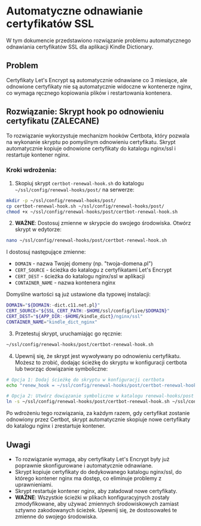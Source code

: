 # Automatyczne odnawianie certyfikatów SSL

W tym dokumencie przedstawiono rozwiązanie problemu automatycznego odnawiania certyfikatów SSL dla aplikacji Kindle Dictionary.

## Problem

Certyfikaty Let's Encrypt są automatycznie odnawiane co 3 miesiące, ale odnowione certyfikaty nie są automatycznie widoczne w kontenerze nginx, co wymaga ręcznego kopiowania plików i restartowania kontenera.

## Rozwiązanie: Skrypt hook po odnowieniu certyfikatu (ZALECANE)

To rozwiązanie wykorzystuje mechanizm hooków Certbota, który pozwala na wykonanie skryptu po pomyślnym odnowieniu certyfikatu. Skrypt automatycznie kopiuje odnowione certyfikaty do katalogu nginx/ssl i restartuje kontener nginx.

### Kroki wdrożenia:

1. Skopiuj skrypt `certbot-renewal-hook.sh` do katalogu `~/ssl/config/renewal-hooks/post/` na serwerze:

```bash
mkdir -p ~/ssl/config/renewal-hooks/post/
cp certbot-renewal-hook.sh ~/ssl/config/renewal-hooks/post/
chmod +x ~/ssl/config/renewal-hooks/post/certbot-renewal-hook.sh
```

2. **WAŻNE**: Dostosuj zmienne w skrypcie do swojego środowiska. Otwórz skrypt w edytorze:

```bash
nano ~/ssl/config/renewal-hooks/post/certbot-renewal-hook.sh
```

I dostosuj następujące zmienne:
- `DOMAIN` - nazwa Twojej domeny (np. "twoja-domena.pl")
- `CERT_SOURCE` - ścieżka do katalogu z certyfikatami Let's Encrypt
- `CERT_DEST` - ścieżka do katalogu nginx/ssl w aplikacji
- `CONTAINER_NAME` - nazwa kontenera nginx

Domyślne wartości są już ustawione dla typowej instalacji:
```bash
DOMAIN="${DOMAIN:-dict.c11.net.pl}"
CERT_SOURCE="${SSL_CERT_PATH:-$HOME/ssl/config/live/$DOMAIN}"
CERT_DEST="${APP_DIR:-$HOME/kindle_dict}/nginx/ssl"
CONTAINER_NAME="kindle_dict_nginx"
```

3. Przetestuj skrypt, uruchamiając go ręcznie:

```bash
~/ssl/config/renewal-hooks/post/certbot-renewal-hook.sh
```

4. Upewnij się, że skrypt jest wywoływany po odnowieniu certyfikatu. Możesz to zrobić, dodając ścieżkę do skryptu w konfiguracji certbota lub tworząc dowiązanie symboliczne:

```bash
# Opcja 1: Dodaj ścieżkę do skryptu w konfiguracji certbota
echo "renew_hook = ~/ssl/config/renewal-hooks/post/certbot-renewal-hook.sh" >> ~/ssl/config/renewal/dict.c11.net.pl.conf

# Opcja 2: Utwórz dowiązanie symboliczne w katalogu renewal-hooks/post
ln -s ~/ssl/config/renewal-hooks/post/certbot-renewal-hook.sh ~/ssl/config/renewal-hooks/post/certbot-renewal-hook.sh
```

Po wdrożeniu tego rozwiązania, za każdym razem, gdy certyfikat zostanie odnowiony przez Certbot, skrypt automatycznie skopiuje nowe certyfikaty do katalogu nginx i zrestartuje kontener.

## Uwagi

- To rozwiązanie wymaga, aby certyfikaty Let's Encrypt były już poprawnie skonfigurowane i automatycznie odnawiane.
- Skrypt kopiuje certyfikaty do dedykowanego katalogu nginx/ssl, do którego kontener nginx ma dostęp, co eliminuje problemy z uprawnieniami.
- Skrypt restartuje kontener nginx, aby załadował nowe certyfikaty.
- **WAŻNE**: Wszystkie ścieżki w plikach konfiguracyjnych zostały zmodyfikowane, aby używać zmiennych środowiskowych zamiast sztywno zakodowanych ścieżek. Upewnij się, że dostosowałeś te zmienne do swojego środowiska.
